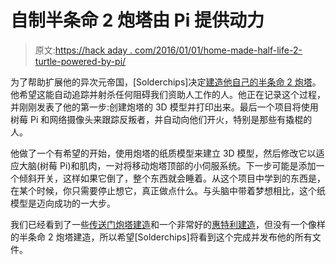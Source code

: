 # 自制半条命 2 炮塔由 Pi 提供动力

> 原文:[https://hack aday . com/2016/01/01/home-made-half-life-2-turtle-powered-by-pi/](https://hackaday.com/2016/01/01/home-made-half-life-2-turret-powered-by-pi/)

为了帮助扩展他的异次元帝国，[Solderchips]决定[建造他自己的半条命 2 炮塔](https://solderchips.wordpress.com/2015/12/30/making-a-3d-printed-functional-half-life-2-turret-part-1/)。他希望这能自动追踪并射杀任何阻碍我们资助人工作的人。他正在记录这个过程，并刚刚发表了他的第一步:创建炮塔的 3D 模型并打印出来。最后一个项目将使用树莓 Pi 和网络摄像头来跟踪反叛者，并自动向他们开火，特别是那些有撬棍的人。

他做了一个有希望的开始，使用炮塔的纸质模型来建立 3D 模型，然后修改它以适应大脑(树莓 Pi)和肌肉，一对将移动炮塔顶部的小伺服系统。下一步可能是添加一个倾斜开关，这样如果它倒了，整个东西就会睡着。从这个项目中学到的东西是，在某个时候，你只需要停止想它，真正做点什么。与头脑中带着梦想相比，这个纸模型是迈向成功的一大步。

我们已经看到了一些[传送门炮塔建造](http://hackaday.com/2014/06/12/3d-printed-portal-turret-searches-and-destroys/)和一个非常好的[惠特利建造](http://hackaday.com/2015/11/30/robotic-wheatley-from-portal-2/)，但没有一个像样的半条命 2 炮塔建造，所以希望[Solderchips]将看到这个完成并发布他的所有文件。